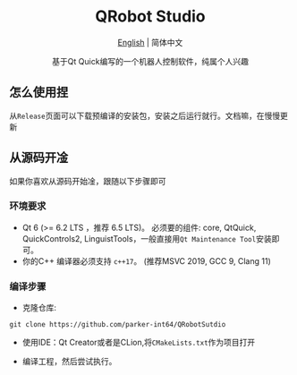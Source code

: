 <div align="center">
    <h1>QRobot Studio</h1>
</div>
<p align="center">
<a href="README.md">English</a> | 简体中文
</p>
<div align="center"><p>基于Qt Quick编写的一个机器人控制软件，纯属个人兴趣</p></div>


## 怎么使用捏

从`Release`页面可以下载预编译的安装包，安装之后运行就行。文档嘛，在慢慢更新



## 从源码开凎

如果你喜欢从源码开始凎，跟随以下步骤即可

### 环境要求

+ Qt 6 (>= 6.2 LTS ，推荐 6.5 LTS)。 必须要的组件: core, QtQuick, QuickControls2, LinguistTools，一般直接用`Qt Maintenance Tool`安装即可。
+ 你的C++ 编译器必须支持 `c++17`。 (推荐MSVC 2019, GCC 9, Clang 11) 

### 编译步骤

+ 克隆仓库:

```Shell
git clone https://github.com/parker-int64/QRobotSutdio
```

+ 使用IDE：Qt Creator或者是CLion,将`CMakeLists.txt`作为项目打开

+ 编译工程，然后尝试执行。